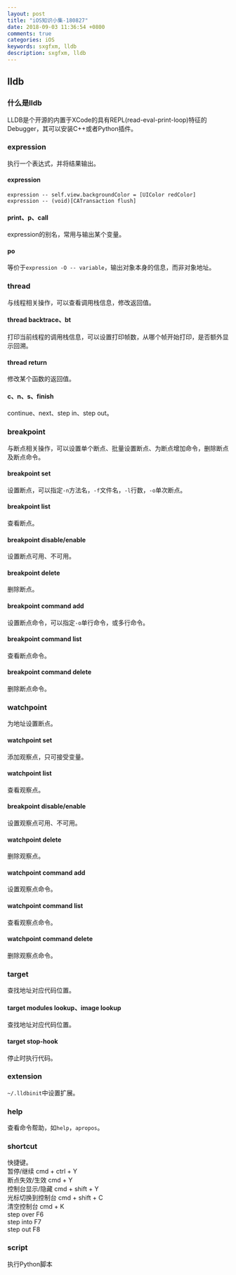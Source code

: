 ```yaml
---
layout: post
title: "iOS知识小集-180827"
date: 2018-09-03 11:36:54 +0800
comments: true
categories: iOS
keywords: sxgfxm, lldb
description: sxgfxm, lldb
---
```


## lldb

### 什么是lldb
LLDB是个开源的内置于XCode的具有REPL(read-eval-print-loop)特征的Debugger，其可以安装C++或者Python插件。

<!-- more -->

### expression
执行一个表达式，并将结果输出。  

#### expression
`expression -- self.view.backgroundColor = [UIColor redColor]`
`expression -- (void)[CATransaction flush]`

#### print、p、call
expression的别名，常用与输出某个变量。

#### po
等价于`expression -O -- variable`，输出对象本身的信息，而非对象地址。

### thread
与线程相关操作，可以查看调用栈信息，修改返回值。

#### thread backtrace、bt
打印当前线程的调用栈信息，可以设置打印帧数，从哪个帧开始打印，是否额外显示回溯。

#### thread return
修改某个函数的返回值。

#### c、n、s、finish
continue、next、step in、step out。

### breakpoint
与断点相关操作，可以设置单个断点、批量设置断点、为断点增加命令，删除断点及断点命令。

#### breakpoint set
设置断点，可以指定`-n`方法名，`-f`文件名，`-l`行数，`-o`单次断点。

#### breakpoint list
查看断点。

#### breakpoint disable/enable
设置断点可用、不可用。

#### breakpoint delete
删除断点。

#### breakpoint command add
设置断点命令，可以指定`-o`单行命令，或多行命令。

#### breakpoint command list
查看断点命令。

#### breakpoint command delete
删除断点命令。

### watchpoint
为地址设置断点。

#### watchpoint set
添加观察点，只可接受变量。

#### watchpoint list
查看观察点。

#### breakpoint disable/enable
设置观察点可用、不可用。

#### watchpoint delete
删除观察点。

#### watchpoint command add
设置观察点命令。

#### watchpoint command list
查看观察点命令。

#### watchpoint command delete
删除观察点命令。

### target
查找地址对应代码位置。

#### target modules lookup、image lookup
查找地址对应代码位置。

#### target stop-hook
停止时执行代码。

### extension
`~/.lldbinit`中设置扩展。

### help
查看命令帮助，如`help`，`apropos`。

### shortcut
快捷键。  
暂停/继续   cmd + ctrl + Y  
断点失效/生效 cmd + Y  
控制台显示/隐藏    cmd + shift + Y  
光标切换到控制台    cmd + shift + C  
清空控制台   cmd + K  
step over   F6  
step into   F7  
step out    F8  

### script
执行Python脚本